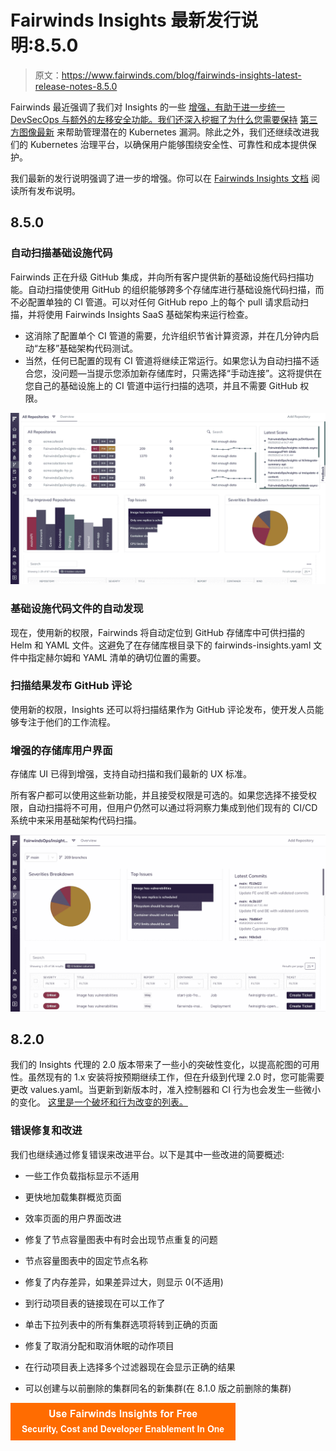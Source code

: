 # Fairwinds Insights 最新发行说明:8.5.0

> 原文：<https://www.fairwinds.com/blog/fairwinds-insights-latest-release-notes-8.5.0>

 Fairwinds 最近强调了我们对 Insights 的一些 [增强，有助于进一步统一 DevSecOps 与额外的左移安全功能。我们还深入挖掘了为什么您需要保持](https://www.fairwinds.com/news/fairwinds-insights-latest-release-unifies-devsecops-with-additional-shift-left-security-enhancements) [第三方图像最新](https://www.fairwinds.com/blog/kubernetes-vulnerability-management-third-party-images-up-to-date) 来帮助管理潜在的 Kubernetes 漏洞。除此之外，我们还继续改进我们的 Kubernetes 治理平台，以确保用户能够围绕安全性、可靠性和成本提供保护。

我们最新的发行说明强调了进一步的增强。你可以在 [Fairwinds Insights 文档](https://insights.docs.fairwinds.com/release-notes/#_8-6-0) 阅读所有发布说明。

## **8.5.0**

### **自动扫描基础设施代码**

Fairwinds 正在升级 GitHub 集成，并向所有客户提供新的基础设施代码扫描功能。自动扫描使使用 GitHub 的组织能够跨多个存储库进行基础设施代码扫描，而不必配置单独的 CI 管道。可以对任何 GitHub repo 上的每个 pull 请求启动扫描，并将使用 Fairwinds Insights SaaS 基础架构来运行检查。

*   这消除了配置单个 CI 管道的需要，允许组织节省计算资源，并在几分钟内启动“左移”基础架构代码测试。
*   当然，任何已配置的现有 CI 管道将继续正常运行。如果您认为自动扫描不适合您，没问题—当提示您添加新存储库时，只需选择“手动连接”。这将提供在您自己的基础设施上的 CI 管道中运行扫描的选项，并且不需要 GitHub 权限。

![](img/556a3ff9e5a24af5df7a6a9ffccfcec9.png)

### **基础设施代码文件的自动发现**

现在，使用新的权限，Fairwinds 将自动定位到 GitHub 存储库中可供扫描的 Helm 和 YAML 文件。这避免了在存储库根目录下的 fairwinds-insights.yaml 文件中指定赫尔姆和 YAML 清单的确切位置的需要。

### **扫描结果发布 GitHub 评论**

使用新的权限，Insights 还可以将扫描结果作为 GitHub 评论发布，使开发人员能够专注于他们的工作流程。

### **增强的存储库用户界面**

存储库 UI 已得到增强，支持自动扫描和我们最新的 UX 标准。

所有客户都可以使用这些新功能，并且接受权限是可选的。如果您选择不接受权限，自动扫描将不可用，但用户仍然可以通过将洞察力集成到他们现有的 CI/CD 系统中来采用基础架构代码扫描。

![](img/62903dbf0669215d4e4f7f8c960fb09d.png)

## **8.2.0**

我们的 Insights 代理的 2.0 版本带来了一些小的突破性变化，以提高舵图的可用性。虽然现有的 1.x 安装将按预期继续工作，但在升级到代理 2.0 时，您可能需要更改 values.yaml。当更新到新版本时，准入控制器和 CI 行为也会发生一些微小的变化。 [这里是一个破坏和行为改变的列表。](https://github.com/FairwindsOps/charts/tree/master/stable/insights-agent#version-20)

### **错误修复和改进**

我们也继续通过修复错误来改进平台。以下是其中一些改进的简要概述:

*   一些工作负载指标显示不适用

*   更快地加载集群概览页面

*   效率页面的用户界面改进

*   修复了节点容量图表中有时会出现节点重复的问题

*   节点容量图表中的固定节点名称

*   修复了内存差异，如果差异过大，则显示 0(不适用)

*   到行动项目表的链接现在可以工作了

*   单击下拉列表中的所有集群选项将转到正确的页面

*   修复了取消分配和取消休眠的动作项目

*   在行动项目表上选择多个过滤器现在会显示正确的结果

*   可以创建与以前删除的集群同名的新集群(在 8.1.0 版之前删除的集群)

[![Use Fairwinds Insights for Free Security, Cost and Developer Enablement In One](img/7c86296320eb01b215d8e2755e9c5b9d.png)](https://cta-redirect.hubspot.com/cta/redirect/2184645/34aa4987-a1f9-438a-a145-d7d82d5c479a)